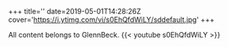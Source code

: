 +++
title=''
date=2019-05-01T14:28:26Z
cover='https://i.ytimg.com/vi/s0EhQfdWiLY/sddefault.jpg'
+++

All content belongs to GlennBeck.
{{< youtube s0EhQfdWiLY >}}
